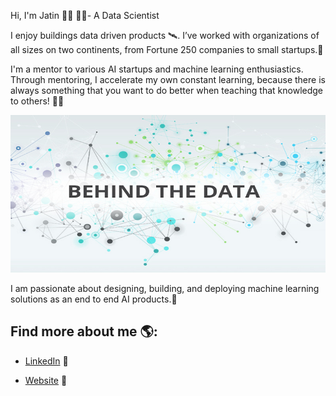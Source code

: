 
Hi, I'm Jatin 👋🏾 👨‍💻- A Data Scientist

I enjoy buildings data driven products 🛰. I’ve worked with organizations of all sizes on two continents, from Fortune 250 companies to small startups.🚩

I'm a mentor to various AI startups and machine learning enthusiastics. Through mentoring, I accelerate my own constant learning, because there is always something that you want to do better when teaching that knowledge to others!
👨‍🔬

<img src="https://github.com/jmalhot/jmalhot/blob/master/Data-Science3.jpeg">



I am passionate about designing, building, and deploying machine learning solutions as an end to end AI products.🎩


## Find more about me 🌎: 

- <a href="https://www.linkedin.com/in/jatin-malhotra//">LinkedIn</a> 💼

- <a href="https://www.jatin-malhotra.com//">Website</a> 💼
